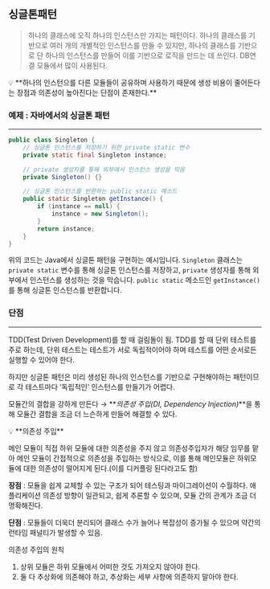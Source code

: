 ## 싱글톤패턴

> 하나의 클래스에 오직 하나의 인스턴스만 가지는 패턴이다. 하나의 클래스를 기반으로 여러 개의 개별적인 인스턴스를 만들 수 있지만, 하나의 클래스를 기반으로 단 하나의 인스턴스를 만들어 이를 기반으로 로직을 만드는 데 쓰인다. DB연결 모듈에서 많이 사용된다.

<aside>
💡 **하나의 인스턴으를 다른 모듈들이 공유하며 사용하기 때문에 생성 비용이 줄어든다는 장점과 의존성이 높아진다는 단점이 존재한다.**

</aside>

### 예제 : 자바에서의 싱글톤 패턴

---

```java
public class Singleton {
    // 싱글톤 인스턴스를 저장하기 위한 private static 변수
    private static final Singleton instance;

    // private 생성자를 통해 외부에서 인스턴스 생성을 막음
    private Singleton() {}

    // 싱글톤 인스턴스를 반환하는 public static 메소드
    public static Singleton getInstance() {
        if (instance == null) {
            instance = new Singleton();
        }
        return instance;
    }
}

```

위의 코드는 Java에서 싱글톤 패턴을 구현하는 예시입니다. `Singleton` 클래스는 `private static` 변수를 통해 싱글톤 인스턴스를 저장하고, `private` 생성자를 통해 외부에서 인스턴스를 생성하는 것을 막습니다. `public static` 메소드인 `getInstance()`를 통해 싱글톤 인스턴스를 반환합니다.

### 단점

---

TDD(Test Driven Development)를 할 때 걸림돌이 됨. TDD를 할 때 단위 테스트를 주로 하는데, 단위 테스트는 테스트가 서로 독립적이어야 하며 테스트를 어떤 순서로든 실행할 수 있어야 한다.

하지만 싱글톤 패턴은 미리 생성된 하나의 인스턴스를 기반으로 구현해야하는 패턴이므로 각 테스트마다 ‘독립적인’ 인스턴스를 만들기가 어렵다.

모듈간의 결합을 강하게 만든다 → **_의존성 주입(DI, Dependency Injection)_**을 통해 모듈간 결합을 조금 더 느슨하게 만들어 해결할 수 있다.

<aside>
💡 **의존성 주입**

메인 모듈이 직접 하위 모듈에 대한 의존성을 주지 않고 의존성주입자가 해당 임무를 맡아 메인 모듈이 간접적으로 의존성을 주입하는 방식으로, 이를 통해 메인모듈은 하위모듈에 대한 의존성이 떨어지게 된다.(이를 디커플링 된다라고도 함)

**장점** : 모듈을 쉽게 교체할 수 있는 구조가 되어 테스팅과 마이그레이션이 수월하다. 애플리케이션 의존성 방향이 일관되고, 쉽게 추론할 수 있으며, 모듈 간의 관계가 조금 더 명확해진다.

**단점** : 모듈들이 더욱더 분리되어 클래스 수가 늘어나 복잡성이 증가될 수 있으며 약간의 런타임 패널티가 발생할 수 있음.

의존성 주입의 원칙

1. 상위 모듈은 하위 모듈에서 어떠한 것도 가져오지 않아야 한다.
2. 둘 다 추상화에 의존해야 하고, 추상화는 세부 사항에 의존하지 말아야 한다.

</aside>

